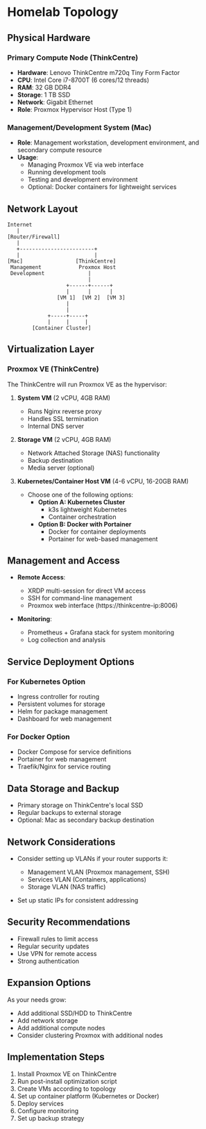 # Homelab Topology

## Physical Hardware

### Primary Compute Node (ThinkCentre)
- **Hardware**: Lenovo ThinkCentre m720q Tiny Form Factor
- **CPU**: Intel Core i7-8700T (6 cores/12 threads)
- **RAM**: 32 GB DDR4
- **Storage**: 1 TB SSD
- **Network**: Gigabit Ethernet
- **Role**: Proxmox Hypervisor Host (Type 1)

### Management/Development System (Mac)
- **Role**: Management workstation, development environment, and secondary compute resource
- **Usage**: 
  - Managing Proxmox VE via web interface
  - Running development tools
  - Testing and development environment
  - Optional: Docker containers for lightweight services

## Network Layout

```
Internet
   |
[Router/Firewall]
   |
   +------------------------+
   |                        |
[Mac]                 [ThinkCentre]
 Management            Proxmox Host
 Development              |
                          |
                   +------+------+
                   |      |      |
                [VM 1]  [VM 2]  [VM 3]
                   |
                   |
             +-----+-----+
             |     |     |
        [Container Cluster]
```

## Virtualization Layer

### Proxmox VE (ThinkCentre)

The ThinkCentre will run Proxmox VE as the hypervisor:

1. **System VM** (2 vCPU, 4GB RAM)
   - Runs Nginx reverse proxy
   - Handles SSL termination
   - Internal DNS server

2. **Storage VM** (2 vCPU, 4GB RAM)
   - Network Attached Storage (NAS) functionality
   - Backup destination
   - Media server (optional)

3. **Kubernetes/Container Host VM** (4-6 vCPU, 16-20GB RAM)
   - Choose one of the following options:
     - **Option A: Kubernetes Cluster**
       - k3s lightweight Kubernetes
       - Container orchestration
     - **Option B: Docker with Portainer**
       - Docker for container deployments
       - Portainer for web-based management

## Management and Access

- **Remote Access**:
  - XRDP multi-session for direct VM access
  - SSH for command-line management
  - Proxmox web interface (https://thinkcentre-ip:8006)

- **Monitoring**:
  - Prometheus + Grafana stack for system monitoring
  - Log collection and analysis

## Service Deployment Options

### For Kubernetes Option
- Ingress controller for routing
- Persistent volumes for storage
- Helm for package management
- Dashboard for web management

### For Docker Option
- Docker Compose for service definitions
- Portainer for web management
- Traefik/Nginx for service routing

## Data Storage and Backup

- Primary storage on ThinkCentre's local SSD
- Regular backups to external storage
- Optional: Mac as secondary backup destination

## Network Considerations

- Consider setting up VLANs if your router supports it:
  - Management VLAN (Proxmox management, SSH)
  - Services VLAN (Containers, applications)
  - Storage VLAN (NAS traffic)
  
- Set up static IPs for consistent addressing

## Security Recommendations

- Firewall rules to limit access
- Regular security updates
- Use VPN for remote access
- Strong authentication

## Expansion Options

As your needs grow:
- Add additional SSD/HDD to ThinkCentre
- Add network storage
- Add additional compute nodes
- Consider clustering Proxmox with additional nodes

## Implementation Steps

1. Install Proxmox VE on ThinkCentre
2. Run post-install optimization script
3. Create VMs according to topology
4. Set up container platform (Kubernetes or Docker)
5. Deploy services
6. Configure monitoring
7. Set up backup strategy 
